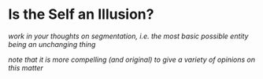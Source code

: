 # Is the Self an Illusion?

*work in your thoughts on segmentation, i.e. the most basic possible entity being an unchanging thing*

*note that it is more compelling (and original) to give a variety of opinions on this matter*
